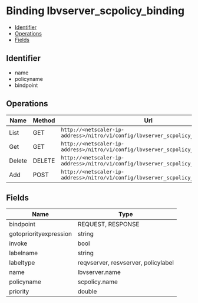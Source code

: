 # Binding lbvserver_scpolicy_binding

- [Identifier](#identifier)
- [Operations](#operations)
- [Fields](#fields)

## Identifier

- name
- policyname
- bindpoint

## Operations

| Name | Method | Url |
|----|----|----|
| List | GET | `http://<netscaler-ip-address>/nitro/v1/config/lbvserver_scpolicy_binding` |
| Get | GET | `http://<netscaler-ip-address>/nitro/v1/config/lbvserver_scpolicy_binding/<name>` |
| Delete | DELETE | `http://<netscaler-ip-address>/nitro/v1/config/lbvserver_scpolicy_binding/<name>` |
| Add | POST | `http://<netscaler-ip-address>/nitro/v1/config/lbvserver_scpolicy_binding` |

## Fields

| Name | Type |
|----|----|
| bindpoint | REQUEST, RESPONSE |
| gotopriorityexpression | string |
| invoke | bool |
| labelname | string |
| labeltype | reqvserver, resvserver, policylabel |
| name | lbvserver.name |
| policyname | scpolicy.name |
| priority | double |

